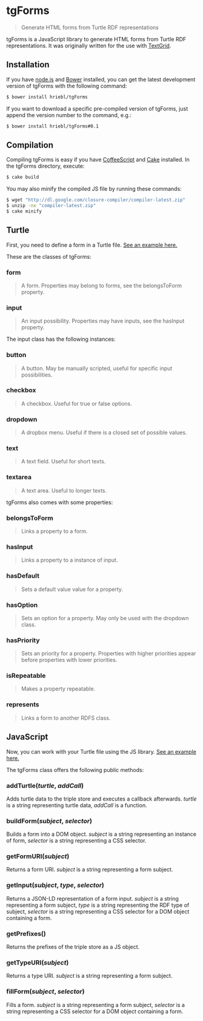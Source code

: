 # tgForms

> Generate HTML forms from Turtle RDF representations

tgForms is a JavaScript library to generate HTML forms from Turtle RDF representations. It was originally written for the use with [TextGrid](http://textgrid.de).

## Installation


If you have [node.js](http://nodejs.org) and [Bower](http://bower.io) installed, you can get the latest development version of tgForms with the following command:

```sh
$ bower install hriebl/tgForms
```

If you want to download a specific pre-compiled version of tgForms, just append the version number to the command, e.g.:

```sh
$ bower install hriebl/tgForms#0.1
```

## Compilation

Compiling tgForms is easy if you have [CoffeeScript](http://coffeescript.org) and [Cake](http://coffeescript.org/documentation/docs/cake.html) installed. In the tgForms directory, execute:

```sh
$ cake build
```

You may also minify the compiled JS file by running these commands:

```sh
$ wget "http://dl.google.com/closure-compiler/compiler-latest.zip"
$ unzip -nx "compiler-latest.zip"
$ cake minify
```

## Turtle

First, you need to define a form in a Turtle file. [See an example here.](https://github.com/hriebl/bolPerson/blob/master/src/main/webapp/bolPerson.ttl)

These are the classes of tgForms:

### form

> A form. Properties may belong to forms, see the belongsToForm property.

### input

> An input possibility. Properties may have inputs, see the hasInput property.

The input class has the following instances:

### button

> A button. May be manually scripted, useful for specific input possibilities.

### checkbox

> A checkbox. Useful for true or false options.

### dropdown

> A dropbox menu. Useful if there is a closed set of possible values.

### text

> A text field. Useful for short texts.

### textarea

> A text area. Useful to longer texts.

tgForms also comes with some properties:

### belongsToForm

> Links a property to a form.

### hasInput

> Links a property to a instance of input.

### hasDefault

> Sets a default value value for a property.

### hasOption

> Sets an option for a property. May only be used with the dropdown class.

### hasPriority

> Sets an priority for a property. Properties with higher priorities appear before properties with lower priorities.

### isRepeatable

> Makes a property repeatable.

### represents

> Links a form to another RDFS class.

## JavaScript

Now, you can work with your Turtle file using the JS library. [See an example here.](https://github.com/hriebl/bolPerson/blob/master/src/main/webapp/bolPerson.coffee)

The tgForms class offers the following public methods:

### addTurtle(*turtle*, *addCall*)

Adds turtle data to the triple store and executes a callback afterwards. *turtle* is a string representing turtle data, *addCall* is a function.

### buildForm(*subject*, *selector*)

Builds a form into a DOM object. *subject* is a string representing an instance of form, *selector* is a string representing a CSS selector.

### getFormURI(*subject*)

Returns a form URI. *subject* is a string representing a form subject.

### getInput(*subject*, *type*, *selector*)

Returns a JSON-LD representation of a form input. *subject* is a string representing a form subject, *type* is a string representing the RDF type of subject, *selector* is a string representing a CSS selector for a DOM object containing a form.

### getPrefixes()

Returns the prefixes of the triple store as a JS object.

### getTypeURI(*subject*)

Returns a type URI. *subject* is a string representing a form subject.

### fillForm(*subject*, *selector*)

Fills a form. *subject* is a string representing a form subject, *selector* is a string representing a CSS selector for a DOM object containing a form.
